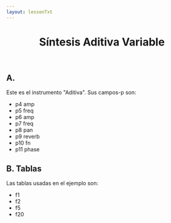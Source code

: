 ```yaml
---
layout: lessonTxt
---
```



# <center>Síntesis Aditiva Variable</center>

<br>

## A. 

Este es el instrumento "Aditiva". Sus campos-p son:

* p4  amp
* p5  freq
* p6  amp
* p7  freq
* p8  pan
* p9  reverb
* p10 fn
* p11 phase

## B. Tablas

Las tablas usadas en el ejemplo son:

* f1
* f2
* f5
* f20

<br>
